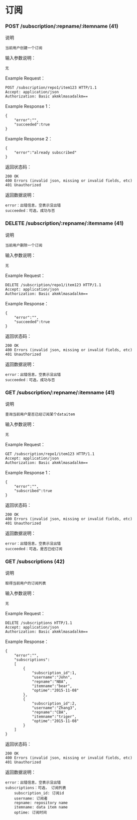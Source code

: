 # 订阅

### POST /subscription/:repname/:itemname (41)

说明

	当前用户创建一个订阅

输入参数说明：
	
	无

Example Request：

	POST /subscription/repo1/item123 HTTP/1.1 
	Accept: application/json
	Authorization: Basic akmklmasadalkm==

Example Response 1：
        
	{
		"error":"",
		"succeeded":true
	}

Example Response 2：
        
	{
		"error":"already subscribed"
	}


返回状态码：

	200 OK
	400 Errors (invalid json, missing or invalid fields, etc) 
	401 Unauthorized

返回数据说明：

	error：出错信息，空表示没出错
	succeeded：可选，成功与否

### DELETE /subscription/:repname/:itemname (41)

说明

	当前用户删除一个订阅

输入参数说明：
	
	无

Example Request：

	DELETE /subscription/repo1/item123 HTTP/1.1 
	Accept: application/json
	Authorization: Basic akmklmasadalkm==

Example Response：
        
	{
		"error":"",
		"succeeded":true
	}


返回状态码：

	200 OK
	400 Errors (invalid json, missing or invalid fields, etc) 
	401 Unauthorized

返回数据说明：

	error：出错信息，空表示没出错
	succeeded：可选，成功与否

### GET /subscription/:repname/:itemname (41)

说明

	查询当前用户是否已经订阅某个dataitem

输入参数说明：
	
	无

Example Request：

	GET /subscription/repo1/item123 HTTP/1.1 
	Accept: application/json
	Authorization: Basic akmklmasadalkm==

Example Response 1：
        
	{
		"error":"",
		"subscribed":true
	}


返回状态码：

	200 OK
	400 Errors (invalid json, missing or invalid fields, etc) 
	401 Unauthorized

返回数据说明：

	error：出错信息，空表示没出错
	succeeded：可选，是否已经订阅

### GET /subscriptions (42)

说明

	取得当前用户的订阅列表

输入参数说明：
	
	无

Example Request：

	DELETE /subscriptions HTTP/1.1 
	Accept: application/json
	Authorization: Basic akmklmasadalkm==

Example Response：
        
	{
		"error":"",
		"subscriptions":
		[
			{
				"subscription_id":1,
				"username":"John", 
				"repname":"NBA",
				"itemname":"bear",
				"optime":"2015-11-08"
			},
			{
				"subscription_id":2,
				"username":"Zhang3", 
				"repname":"CBA",
				"itemname":"triger",
				"optime":"2015-11-08"
			}
		]
	}


返回状态码：

	200 OK
	400 Errors (invalid json, missing or invalid fields, etc) 
	401 Unauthorized

返回数据说明：

	error：出错信息，空表示没出错
	subscriptions：可选， 订阅列表
		subscription_id: 订阅id
		username: 订阅者
		repname: repository name
		itemname: data item name
		optime: 订阅时间


